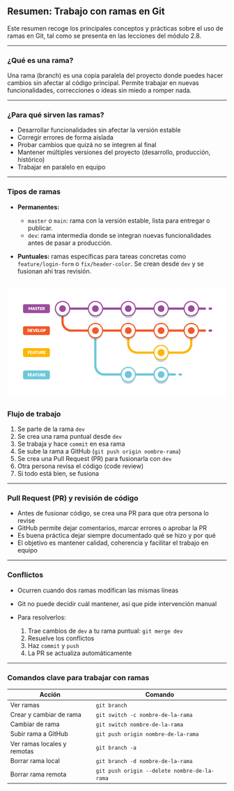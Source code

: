 ## Resumen: Trabajo con ramas en Git

Este resumen recoge los principales conceptos y prácticas sobre el uso de ramas en Git, tal como se presenta en las lecciones del módulo 2.8.

---

### ¿Qué es una rama?

Una rama (branch) es una copia paralela del proyecto donde puedes hacer cambios sin afectar al código principal. Permite trabajar en nuevas funcionalidades, correcciones o ideas sin miedo a romper nada.

---

### ¿Para qué sirven las ramas?

* Desarrollar funcionalidades sin afectar la versión estable
* Corregir errores de forma aislada
* Probar cambios que quizá no se integren al final
* Mantener múltiples versiones del proyecto (desarrollo, producción, histórico)
* Trabajar en paralelo en equipo

---

### Tipos de ramas

* **Permanentes:**

  * `master` o `main`: rama con la versión estable, lista para entregar o publicar.
  * `dev`: rama intermedia donde se integran nuevas funcionalidades antes de pasar a producción.
* **Puntuales:** ramas específicas para tareas concretas como `feature/login-form` o `fix/header-color`. Se crean desde `dev` y se fusionan ahí tras revisión.

![](./ramas.png)
---

### Flujo de trabajo

1. Se parte de la rama `dev`
2. Se crea una rama puntual desde `dev`
3. Se trabaja y hace `commit` en esa rama
4. Se sube la rama a GitHub (`git push origin nombre-rama`)
5. Se crea una Pull Request (PR) para fusionarla con `dev`
6. Otra persona revisa el código (code review)
7. Si todo está bien, se fusiona

---

### Pull Request (PR) y revisión de código

* Antes de fusionar código, se crea una PR para que otra persona lo revise
* GitHub permite dejar comentarios, marcar errores o aprobar la PR
* Es buena práctica dejar siempre documentado qué se hizo y por qué
* El objetivo es mantener calidad, coherencia y facilitar el trabajo en equipo

---

### Conflictos

* Ocurren cuando dos ramas modifican las mismas líneas
* Git no puede decidir cuál mantener, así que pide intervención manual
* Para resolverlos:

  1. Trae cambios de `dev` a tu rama puntual: `git merge dev`
  2. Resuelve los conflictos
  3. Haz `commit` y `push`
  4. La PR se actualiza automáticamente

---

### Comandos clave para trabajar con ramas

| Acción                      | Comando                                      |
| --------------------------- | -------------------------------------------- |
| Ver ramas                   | `git branch`                                 |
| Crear y cambiar de rama     | `git switch -c nombre-de-la-rama`            |
| Cambiar de rama             | `git switch nombre-de-la-rama`               |
| Subir rama a GitHub         | `git push origin nombre-de-la-rama`          |
| Ver ramas locales y remotas | `git branch -a`                              |
| Borrar rama local           | `git branch -d nombre-de-la-rama`            |
| Borrar rama remota          | `git push origin --delete nombre-de-la-rama` |


